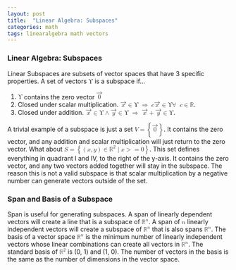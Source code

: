 ```yaml
---
layout: post
title:  "Linear Algebra: Subspaces"
categories: math
tags: linearalgebra math vectors
---
```


<body 
>
   <h3 class="likesectionHead"><a 
 id="x1-1000"></a>Linear Algebra: Subspaces</h3>
<!--l. 13--><p class="noindent" ><span 
class="cmti-10">Linear Subspaces </span>are subsets of vector spaces that have 3 specific properties. A set of
vectors <!--l. 14--><math 
 xmlns="http://www.w3.org/1998/Math/MathML" display="inline" ><mi 
>&#x03D2;</mi></math>
is a subspace if...
     </p><ol  class="enumerate1" >
     <li 
  class="enumerate" id="x1-1002x1"><!--l. 16--><math 
 xmlns="http://www.w3.org/1998/Math/MathML" display="inline" ><mi 
>&#x03D2;</mi></math>
     contains the zero vector <!--l. 16--><math 
 xmlns="http://www.w3.org/1998/Math/MathML" display="inline" ><mover 
accent="true"><mrow 
><mn>0</mn></mrow><mo accent="true">&#x2192;</mo></mover></math>
     </li>
     <li 
  class="enumerate" id="x1-1004x2">Closed under scalar multiplication. <!--l. 17--><math 
 xmlns="http://www.w3.org/1998/Math/MathML" display="inline" ><mover 
accent="true"><mrow 
><mi 
>x</mi></mrow><mo accent="true">&#x2192;</mo></mover> <mo 
class="MathClass-rel">&#x2208;</mo> <mi 
>&#x03D2;</mi><mspace width="0.28em" class="thickpace"/><mo 
class="MathClass-rel">&#x21D2;</mo><mspace width="0.28em" class="thickpace"/><mi 
>c</mi><mover 
accent="true"><mrow 
><mi 
>x</mi></mrow><mo accent="true">&#x2192;</mo></mover> <mo 
class="MathClass-rel">&#x2208;</mo> <mi 
>&#x03D2;</mi><mi 
class="MathClass-op">&#x2200;</mi><mo> &ApplyFunction;<!--FUNCTION APPLICATION--></mo><mi 
>c</mi> <mo 
class="MathClass-rel">&#x2208;</mo> <mi 
>&#x211D;</mi></math>.
     </li>
     <li 
  class="enumerate" id="x1-1006x3">Closed under addition. <!--l. 18--><math 
 xmlns="http://www.w3.org/1998/Math/MathML" display="inline" ><mover 
accent="true"><mrow 
><mi 
>x</mi></mrow><mo accent="true">&#x2192;</mo></mover> <mo 
class="MathClass-rel">&#x2208;</mo> <mi 
>&#x03D2;</mi> <mo 
class="MathClass-bin">&#x2227;</mo><mover 
accent="true"><mrow 
><mi 
>y</mi></mrow><mo accent="true">&#x2192;</mo></mover> <mo 
class="MathClass-rel">&#x2208;</mo> <mi 
>&#x03D2;</mi><mspace width="0.28em" class="thickpace"/><mo 
class="MathClass-rel">&#x21D2;</mo><mspace width="0.28em" class="thickpace"/><mover 
accent="true"><mrow 
><mi 
>x</mi></mrow><mo accent="true">&#x2192;</mo></mover> <mo 
class="MathClass-bin">+</mo> <mover 
accent="true"><mrow 
><mi 
>y</mi></mrow><mo accent="true">&#x2192;</mo></mover> <mo 
class="MathClass-rel">&#x2208;</mo> <mi 
>&#x03D2;</mi></math>.</li></ol>
<!--l. 20--><p class="noindent" >A trivial example of a subspace is just a set
<!--l. 20--><math 
 xmlns="http://www.w3.org/1998/Math/MathML" display="inline" ><mi 
>V</mi> <mo 
class="MathClass-rel">=</mo> <mrow ><mo 
class="MathClass-open">{</mo><mrow><mover 
accent="true"><mrow 
><mn>0</mn></mrow><mo accent="true">&#x2192;</mo></mover></mrow><mo 
class="MathClass-close">}</mo></mrow></math>. It contains
the zero vector, and any addition and scalar multiplication will just return to the zero vector.
What about <!--l. 22--><math 
 xmlns="http://www.w3.org/1998/Math/MathML" display="inline" ><mi 
>S</mi> <mo 
class="MathClass-rel">=</mo> <mrow ><mo 
class="MathClass-open">{</mo><mrow><mrow ><mo 
class="MathClass-open">(</mo><mrow><mi 
>x</mi><mo 
class="MathClass-punc">,</mo><mi 
>y</mi></mrow><mo 
class="MathClass-close">)</mo></mrow> <mo 
class="MathClass-rel">&#x2208;</mo> <msup><mrow 
><mi 
>&#x211D;</mi></mrow><mrow 
><mn>2</mn></mrow></msup 
><mo 
class="MathClass-rel">|</mo><mi 
>x</mi> <mo 
class="MathClass-rel">&#x003E;</mo><mo 
class="MathClass-rel">=</mo> <mn>0</mn></mrow><mo 
class="MathClass-close">}</mo></mrow></math>.
This set defines everything in quadrant I and IV, to the right of the y-axis. It
contains the zero vector, and any two vectors added together will stay in the
subspace. The reason this is not a valid subspace is that scalar multiplication by a
negative number can generate vectors outside of the set.
</p><!--l. 27--><p class="noindent" >
</p>
   <h3 class="likesectionHead"><a 
 id="x1-2000"></a>Span and Basis of a Subspace</h3>
<!--l. 28--><p class="noindent" >Span is useful for generating subspaces. A span of linearly dependent vectors will create a line that
is a subspace of <!--l. 29--><math 
 xmlns="http://www.w3.org/1998/Math/MathML" display="inline" ><msup><mrow 
><mi 
>&#x211D;</mi></mrow><mrow 
><mi 
>n</mi></mrow></msup 
></math>.
A span of <!--l. 30--><math 
 xmlns="http://www.w3.org/1998/Math/MathML" display="inline" ><mi 
>n</mi></math>
linearly independent vectors will create a subspace of
<!--l. 30--><math 
 xmlns="http://www.w3.org/1998/Math/MathML" display="inline" ><msup><mrow 
><mi 
>&#x211D;</mi></mrow><mrow 
><mi 
>n</mi></mrow></msup 
></math> that is <span 
class="cmti-10">also </span>spans
<!--l. 30--><math 
 xmlns="http://www.w3.org/1998/Math/MathML" display="inline" ><msup><mrow 
><mi 
>&#x211D;</mi></mrow><mrow 
><mi 
>n</mi></mrow></msup 
></math>. The basis of a
vector space <!--l. 31--><math 
 xmlns="http://www.w3.org/1998/Math/MathML" display="inline" ><msup><mrow 
><mi 
>&#x211D;</mi></mrow><mrow 
><mi 
>n</mi></mrow></msup 
></math> is
the minimum number of linearly independent vectors whose linear combinations can create all
vectors in <!--l. 31--><math 
 xmlns="http://www.w3.org/1998/Math/MathML" display="inline" ><msup><mrow 
><mi 
>&#x211D;</mi></mrow><mrow 
><mi 
>n</mi></mrow></msup 
></math>. The
standard basis of <!--l. 32--><math 
 xmlns="http://www.w3.org/1998/Math/MathML" display="inline" ><msup><mrow 
><mi 
>&#x211D;</mi></mrow><mrow 
><mn>2</mn></mrow></msup 
></math>
is (0, 1) and (1, 0). The number of vectors in the basis is the same as the number of
dimensions in the vector space.
</p>
    
</body>